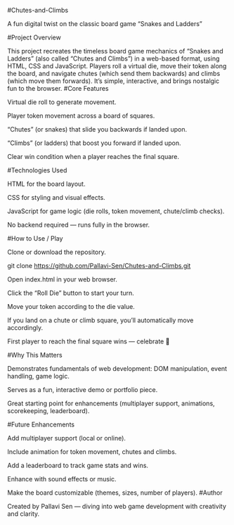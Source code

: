 #Chutes-and-Climbs

A fun digital twist on the classic board game “Snakes and Ladders”

#Project Overview

This project recreates the timeless board game mechanics of “Snakes and Ladders” (also called “Chutes and Climbs”) in a web-based format, using HTML, CSS and JavaScript. Players roll a virtual die, move their token along the board, and navigate chutes (which send them backwards) and climbs (which move them forwards). It’s simple, interactive, and brings nostalgic fun to the browser.
#Core Features

Virtual die roll to generate movement.

Player token movement across a board of squares.

“Chutes” (or snakes) that slide you backwards if landed upon.

“Climbs” (or ladders) that boost you forward if landed upon.

Clear win condition when a player reaches the final square.

#Technologies Used

HTML for the board layout.

CSS for styling and visual effects.

JavaScript for game logic (die rolls, token movement, chute/climb checks).

No backend required — runs fully in the browser.

#How to Use / Play

Clone or download the repository.

git clone https://github.com/Pallavi-Sen/Chutes-and-Climbs.git


Open index.html in your web browser.

Click the “Roll Die” button to start your turn.

Move your token according to the die value.

If you land on a chute or climb square, you’ll automatically move accordingly.

First player to reach the final square wins — celebrate 🎉

#Why This Matters

Demonstrates fundamentals of web development: DOM manipulation, event handling, game logic.

Serves as a fun, interactive demo or portfolio piece.

Great starting point for enhancements (multiplayer support, animations, scorekeeping, leaderboard).

#Future Enhancements

Add multiplayer support (local or online).

Include animation for token movement, chutes and climbs.

Add a leaderboard to track game stats and wins.

Enhance with sound effects or music.

Make the board customizable (themes, sizes, number of players).
#Author

Created by Pallavi Sen — diving into web game development with creativity and clarity.
